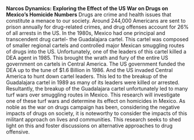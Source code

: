 **Narcos Dynamics: Exploring the Effect of the US War on Drugs on Mexico’s Homicide Numbers**
Drugs are crime and health issues that constitute a menace to our society. Around 244,000 Americans are sent to prison annually for drug-related crimes, and drug offenses account for 26% of all arrests in the US. In the 1980s, Mexico had one principal and transcendent drug cartel- the Guadalajara cartel. This cartel was composed of smaller regional cartels and controlled major Mexican smuggling routes of drugs into the US. Unfortunately, one of the leaders of this cartel killed a DEA agent in 1985. This brought the wrath and fury of the entire US government on cartels in Central America. The US government funded the DEA up to the tune of $1.6 Billion in 1986. And the US invaded Central America to hunt down cartel leaders. This led to the breakup of the Guadalajara cartel in 1989 as many of its leaders were killed or arrested. Resultantly, the breakup of the Guadalajara cartel unfortunately led to many turf wars over smuggling routes in Mexico.
This research will investigate one of these turf wars and determine its effect on homicides in Mexico. As noble as the war on drugs campaign has been, considering the negative impacts of drugs on society, it is noteworthy to consider the impacts of this militant approach on lives and communities. This research seeks to shed light on this and foster discussions on alternative approaches to drug offensive.
